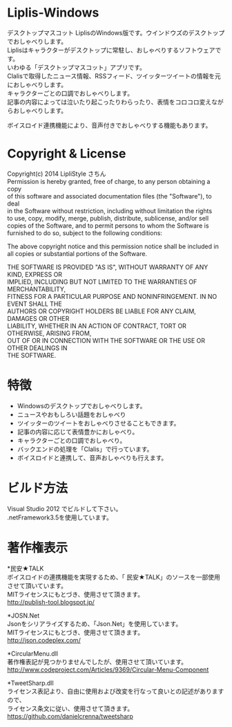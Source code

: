 Liplis-Windows
==============

デスクトップマスコット LiplisのWindows版です。ウインドウズのデスクトップでおしゃべりします。  
Liplisはキャラクターがデスクトップに常駐し、おしゃべりするソフトウェアです。  
いわゆる「デスクトップマスコット」アプリです。  
Clalisで取得したニュース情報、RSSフィード、ツイッターツイートの情報を元におしゃべりします。  
キャラクターごとの口調でおしゃべりします。  
記事の内容によっては泣いたり起こったりわらったり、表情をコロコロ変えながらおしゃべりします。  
  
ボイスロイド連携機能により、音声付きでおしゃべりする機能もあります。  


Copyright & License
===================
Copyright(c) 2014 LipliStyle さちん  
  Permission is hereby granted, free of charge, to any person obtaining a copy  
  of this software and associated documentation files (the "Software"), to deal  
  in the Software without restriction, including without limitation the rights  
  to use, copy, modify, merge, publish, distribute, sublicense, and/or sell  
  copies of the Software, and to permit persons to whom the Software is  
  furnished to do so, subject to the following conditions:  
  
  The above copyright notice and this permission notice shall be included in  
  all copies or substantial portions of the Software.  
  
  THE SOFTWARE IS PROVIDED "AS IS", WITHOUT WARRANTY OF ANY KIND, EXPRESS OR  
  IMPLIED, INCLUDING BUT NOT LIMITED TO THE WARRANTIES OF MERCHANTABILITY,  
  FITNESS FOR A PARTICULAR PURPOSE AND NONINFRINGEMENT. IN NO EVENT SHALL THE  
  AUTHORS OR COPYRIGHT HOLDERS BE LIABLE FOR ANY CLAIM, DAMAGES OR OTHER  
  LIABILITY, WHETHER IN AN ACTION OF CONTRACT, TORT OR OTHERWISE, ARISING FROM,  
  OUT OF OR IN CONNECTION WITH THE SOFTWARE OR THE USE OR OTHER DEALINGS IN  
  THE SOFTWARE.  
  
  
特徴  
===================
* Windowsのデスクトップでおしゃべりします。
* ニュースやおもしろい話題をおしゃべり  
* ツイッターのツイートをおしゃべりさせることもできます。  
* 記事の内容に応じて表情豊かにおしゃべり。  
* キャラクターごとの口調でおしゃべり。
* バックエンドの処理を「Clalis」で行っています。  
* ボイスロイドと連携して、音声おしゃべりも行えます。  


ビルド方法
==========
Visual Studio 2012 でビルドして下さい。  
.netFramework3.5を使用しています。


著作権表示
==========
*民安★TALK  
ボイスロイドの連携機能を実現するため、「 民安★TALK」のソースを一部使用させて頂いています。  
MITライセンスにもとづき、使用させて頂きます。  
http://publish-tool.blogspot.jp/  
  
*JOSN.Net  
Jsonをシリアライズするため、「Json.Net」を使用しています。  
MITライセンスにもとづき、使用させて頂きます。  
http://json.codeplex.com/    
  
*CircularMenu.dll  
著作権表記が見つかりませんでしたが、使用させて頂いています。  
http://www.codeproject.com/Articles/9369/Circular-Menu-Component  
  
*TweetSharp.dll  
ライセンス表記より、自由に使用および改変を行なって良いとの記述がありますので、  
ライセンス条文に従い、使用させて頂きます。  
https://github.com/danielcrenna/tweetsharp  


